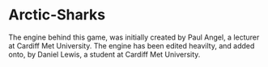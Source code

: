 # Arctic-Sharks

The engine behind this game, was initially created by Paul Angel, a lecturer at Cardiff Met University. The engine has been edited heavilty, and added onto, by Daniel Lewis, a student at Cardiff Met University.